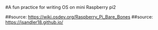 #A fun practice for writing OS on mini Raspberry pi2

##source: https://wiki.osdev.org/Raspberry_Pi_Bare_Bones
##source: https://jsandler18.github.io/
